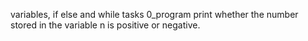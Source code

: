 variables, if else and while tasks
0_program print whether the number stored in the variable n is positive or negative.
